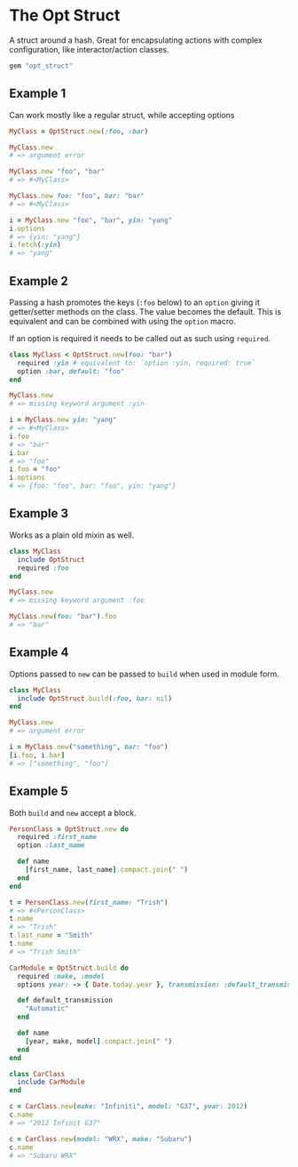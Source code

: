 # The Opt Struct

A struct around a hash. Great for encapsulating actions with complex configuration, like interactor/action classes.

```ruby
gem "opt_struct"
```

## Example 1

Can work mostly like a regular struct, while accepting options

```ruby
MyClass = OptStruct.new(:foo, :bar)

MyClass.new
# => argument error

MyClass.new "foo", "bar"
# => #<MyClass>

MyClass.new foo: "foo", bar: "bar"
# => #<MyClass>

i = MyClass.new "foo", "bar", yin: "yang"
i.options
# => {yin: "yang"}
i.fetch(:yin)
# => "yang"
```

## Example 2

Passing a hash promotes the keys (`:foo` below) to an `option` giving it getter/setter methods on the class. The value becomes the default. This is equivalent and can be combined with using the `option` macro.

If an option is required it needs to be called out as such using `required`.

```ruby
class MyClass < OptStruct.new(foo: "bar")
  required :yin # equivalent to: `option :yin, required: true`
  option :bar, default: "foo"
end

MyClass.new
# => missing keyword argument :yin

i = MyClass.new yin: "yang"
# => #<MyClass>
i.foo
# => "bar"
i.bar
# => "foo"
i.foo = "foo"
i.options
# => {foo: "foo", bar: "foo", yin: "yang"}
```

## Example 3

Works as a plain old mixin as well.

```ruby
class MyClass
  include OptStruct
  required :foo
end

MyClass.new
# => missing keyword argument :foo

MyClass.new(foo: "bar").foo
# => "bar"
```

## Example 4

Options passed to `new` can be passed to `build` when used in module form.

```ruby
class MyClass
  include OptStruct.build(:foo, bar: nil)
end

MyClass.new
# => argument error

i = MyClass.new("something", bar: "foo")
[i.foo, i.bar]
# => ["something", "foo"]
```

## Example 5

Both `build` and `new` accept a block.

```ruby
PersonClass = OptStruct.new do
  required :first_name
  option :last_name

  def name
    [first_name, last_name].compact.join(" ")
  end
end

t = PersonClass.new(first_name: "Trish")
# => #<PersonClass>
t.name
# => "Trish"
t.last_name = "Smith"
t.name
# => "Trish Smith"

CarModule = OptStruct.build do
  required :make, :model
  options year: -> { Date.today.year }, transmission: :default_transmission

  def default_transmission
    "Automatic"
  end

  def name
    [year, make, model].compact.join(" ")
  end
end

class CarClass
  include CarModule
end

c = CarClass.new(make: "Infiniti", model: "G37", year: 2012)
c.name
# => "2012 Infinit G37"

c = CarClass.new(model: "WRX", make: "Subaru")
c.name
# => "Subaru WRX"
```
